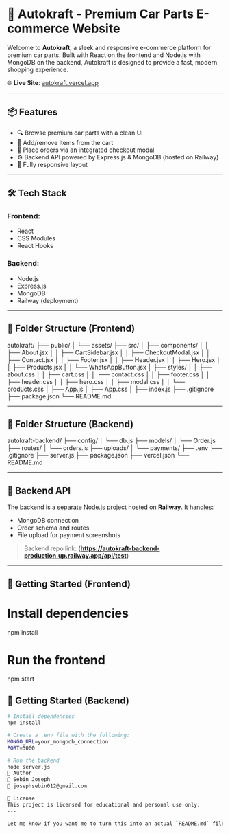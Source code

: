 # 🚗 Autokraft - Premium Car Parts E-commerce Website

Welcome to **Autokraft**, a sleek and responsive e-commerce platform for premium car parts. Built with React on the frontend and Node.js with MongoDB on the backend, Autokraft is designed to provide a fast, modern shopping experience.

🌐 **Live Site**: [autokraft.vercel.app](https://autokraft.vercel.app/)

---

## 📦 Features

- 🔍 Browse premium car parts with a clean UI
- 🛒 Add/remove items from the cart
- 🧾 Place orders via an integrated checkout modal
- ⚙️ Backend API powered by Express.js & MongoDB (hosted on Railway)
- 📱 Fully responsive layout

---

## 🛠 Tech Stack

### Frontend:
- React
- CSS Modules
- React Hooks

### Backend:
- Node.js
- Express.js
- MongoDB
- Railway (deployment)

---

## 📂 Folder Structure (Frontend)

autokraft/
├── public/
│ └── assets/
├── src/
│ ├── components/
│ │ ├── About.jsx
│ │ ├── CartSidebar.jsx
│ │ ├── CheckoutModal.jsx
│ │ ├── Contact.jsx
│ │ ├── Footer.jsx
│ │ ├── Header.jsx
│ │ ├── Hero.jsx
│ │ ├── Products.jsx
│ │ └── WhatsAppButton.jsx
│ ├── styles/
│ │ ├── about.css
│ │ ├── cart.css
│ │ ├── contact.css
│ │ ├── footer.css
│ │ ├── header.css
│ │ ├── hero.css
│ │ ├── modal.css
│ │ └── products.css
│ ├── App.js
│ ├── App.css
│ ├── index.js
├── .gitignore
├── package.json
└── README.md

---

## 📂 Folder Structure (Backend)

autokraft-backend/
├── config/
│ └── db.js
├── models/
│ └── Order.js
├── routes/
│ └── orders.js
├── uploads/
│ └── payments/
├── .env
├── .gitignore
├── server.js
├── package.json
├── vercel.json
└── README.md


---

## 🔌 Backend API

The backend is a separate Node.js project hosted on **Railway**. It handles:

- MongoDB connection
- Order schema and routes
- File upload for payment screenshots

> Backend repo link: **(https://autokraft-backend-production.up.railway.app/api/test)**

---

## 🚀 Getting Started (Frontend)


# Install dependencies
npm install

# Run the frontend
npm start

## 🚀 Getting Started (Backend)
```bash
# Install dependencies
npm install

# Create a .env file with the following:
MONGO_URL=your_mongodb_connection
PORT=5000

# Run the backend
node server.js
🧠 Author
👤 Sebin Joseph
📧 josephsebin012@gmail.com

📄 License
This project is licensed for educational and personal use only.
---

Let me know if you want me to turn this into an actual `README.md` file you can download too.
